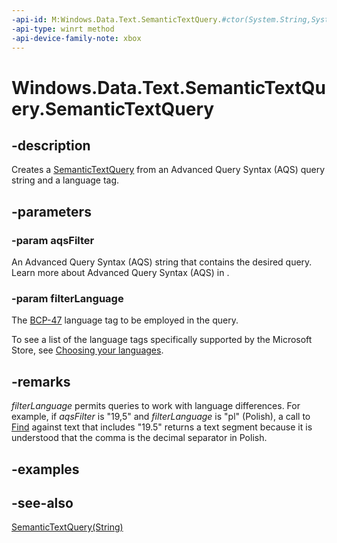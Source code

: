 ```yaml
---
-api-id: M:Windows.Data.Text.SemanticTextQuery.#ctor(System.String,System.String)
-api-type: winrt method
-api-device-family-note: xbox
---
```


<!-- Method syntax
public SemanticTextQuery(System.String aqsFilter, System.String filterLanguage)
-->

# Windows.Data.Text.SemanticTextQuery.SemanticTextQuery

## -description
Creates a [SemanticTextQuery](semantictextquery.md) from an Advanced Query Syntax (AQS) query string and a language tag.

## -parameters
### -param aqsFilter
An Advanced Query Syntax (AQS) string that contains the desired query. Learn more about Advanced Query Syntax (AQS) in [](https://msdn.microsoft.com/library/8e55bd40-c7cf-44a6-bc18-24bc7a267779).

### -param filterLanguage
The [BCP-47](http://tools.ietf.org/html/bcp47) language tag to be employed in the query.

To see a list of the language tags specifically supported by the Microsoft Store, see [Choosing your languages](https://docs.microsoft.com/windows/uwp/publish/supported-languages).

## -remarks
*filterLanguage* permits queries to work with language differences. For example, if *aqsFilter* is "19,5" and *filterLanguage* is "pl" (Polish), a call to [Find](semantictextquery_find_1750099982.md) against text that includes "19.5" returns a text segment because it is understood that the comma is the decimal separator in Polish.

## -examples

## -see-also
[SemanticTextQuery(String)](semantictextquery_semantictextquery_290278668.md)
